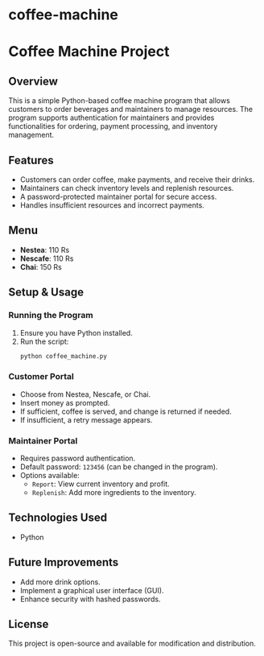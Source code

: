 # coffee-machine
# Coffee Machine Project

## Overview

This is a simple Python-based coffee machine program that allows customers to order beverages and maintainers to manage resources. The program supports authentication for maintainers and provides functionalities for ordering, payment processing, and inventory management.

## Features

- Customers can order coffee, make payments, and receive their drinks.
- Maintainers can check inventory levels and replenish resources.
- A password-protected maintainer portal for secure access.
- Handles insufficient resources and incorrect payments.

## Menu

- **Nestea**: 110 Rs
- **Nescafe**: 110 Rs
- **Chai**: 150 Rs

## Setup & Usage

### Running the Program

1. Ensure you have Python installed.
2. Run the script:
   ```sh
   python coffee_machine.py
   ```

### Customer Portal

- Choose from Nestea, Nescafe, or Chai.
- Insert money as prompted.
- If sufficient, coffee is served, and change is returned if needed.
- If insufficient, a retry message appears.

### Maintainer Portal

- Requires password authentication.
- Default password: `123456` (can be changed in the program).
- Options available:
  - `Report`: View current inventory and profit.
  - `Replenish`: Add more ingredients to the inventory.

## Technologies Used

- Python

## Future Improvements

- Add more drink options.
- Implement a graphical user interface (GUI).
- Enhance security with hashed passwords.

## License

This project is open-source and available for modification and distribution.
